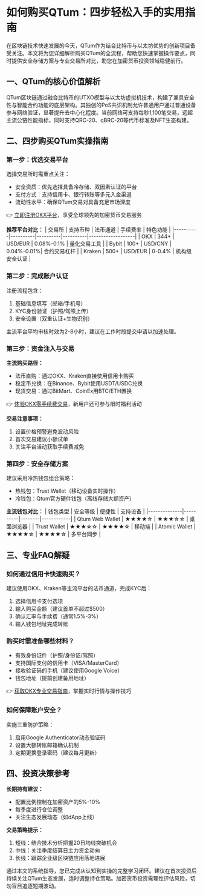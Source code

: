 # 如何购买QTum：四步轻松入手的实用指南

在区块链技术快速发展的今天，QTum作为结合比特币与以太坊优势的创新项目备受关注。本文将为您详细解析购买QTum的全流程，帮助您快速掌握操作要点，同时提供安全存储方案与专业交易所对比，助您在加密货币投资领域稳健前行。

## 一、QTum的核心价值解析

QTum区块链通过融合比特币的UTXO模型与以太坊虚拟机技术，构建了兼具安全性与智能合约功能的底层架构。其独创的PoS共识机制允许普通用户通过普通设备参与网络验证，显著提升去中心化程度。当前网络可支持每秒1,100笔交易，远超主流公链性能指标，同时支持QRC-20、qBRC-20等代币标准及NFT生态构建。

## 二、四步购买QTum实操指南

### 第一步：优选交易平台
选择交易所时需重点关注：
- 安全资质：优先选择具备冷存储、双因素认证的平台
- 支付方式：支持信用卡、银行转账等多元入金渠道
- 流动性水平：确保QTum交易对具备充足市场深度

👉 [立即注册OKX平台](https://bit.ly/okx_welcome)，享受全球领先的加密货币交易服务

**推荐平台对比：**
| 交易所   | 支持币种 | 法币通道 | 手续费率 | 特色功能          |
|----------|----------|----------|----------|-------------------|
| OKX      | 344+     | USD/EUR  | 0.08%-0.1% | 量化交易工具      |
| Bybit    | 100+     | USD/CNY  | 0.04%-0.01%| 合约交易杠杆      |
| Kraken   | 500+     | USD/EUR  | 0-0.4%   | 机构级安全认证    |

### 第二步：完成账户认证
注册流程包含：
1. 基础信息填写（邮箱/手机号）
2. KYC身份验证（护照/驾照上传）
3. 安全设置（双重认证+生物识别）

主流平台平均审核时效为2-8小时，建议在工作时段提交申请以加速处理。

### 第三步：资金注入与交易
**主流购买路径：**
- 法币直购：通过OKX、Kraken直接使用信用卡购买
- 稳定币兑换：在Binance、Bybit使用USDT/USDC兑换
- 现货交易：通过BitMart、CoinEx用BTC/ETH置换

👉 [体验OKX零手续费交易](https://bit.ly/okx_welcome)，新用户还可参与限时福利活动

**交易注意事项：**
1. 设置价格预警避免波动风险
2. 首次交易建议小额试单
3. 关注平台活动获取手续费减免

### 第四步：安全存储方案
建议采用冷热钱包组合策略：
- 热钱包：Trust Wallet（移动设备实时操作）
- 冷钱包：Qtum官方硬件钱包（离线存储大额资产）

**主流钱包对比：**
| 钱包类型     | 安全等级 | 便捷性 | 支持设备   |
|--------------|----------|--------|------------|
| Qtum Web Wallet | ★★★★☆   | ★★★☆☆ | 桌面浏览器 |
| Trust Wallet   | ★★★☆☆   | ★★★★☆ | 移动端     |
| Atomic Wallet  | ★★★★☆   | ★★★★☆ | 多平台同步 |

## 三、专业FAQ解疑

### 如何通过信用卡快速购买？
建议使用OKX、Kraken等主流平台的法币通道，完成KYC后：
1. 选择信用卡支付选项
2. 输入购买金额（建议首单不超过$500）
3. 确认汇率与手续费（通常1.5%-3%）
4. 输入钱包地址完成转账

### 购买时需准备哪些材料？
- 有效身份证件（护照/身份证/驾照）
- 支持国际支付的信用卡（VISA/MasterCard）
- 接收验证码的手机（建议使用Google Voice）
- 钱包地址（提前创建备用地址）

👉 [获取OKX专业交易指南](https://bit.ly/okx_welcome)，掌握实时行情与操作技巧

### 如何保障账户安全？
实施三重防护策略：
1. 启用Google Authenticator动态验证码
2. 设置大额转账邮箱确认机制
3. 定期更换登录密码（建议每月更新）

## 四、投资决策参考

**长期持有建议：**
- 配置比例控制在加密资产的5%-10%
- 每季度进行仓位调整
- 关注生态发展动态（如dApp上线）

**交易策略提示：**
1. 短线：结合技术分析把握20日均线突破机会
2. 中线：关注季度结算日主力资金动向
3. 长线：跟踪企业级区块链应用落地进展

通过本文的系统指导，您已完成从认知到实操的完整学习闭环。建议在首次投资后持续关注QTum生态发展，适时调整持仓策略。加密货币投资需理性评估风险，切勿盲目追逐短期波动。